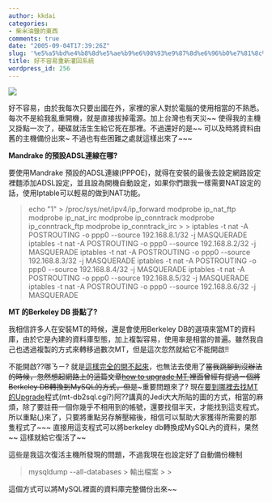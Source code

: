 ```yaml
---
author: kkdai
categories:
- 柴米油鹽的東西
comments: true
date: "2005-09-04T17:39:26Z"
slug: '%e5%a5%bd%e4%b8%8d%e5%ae%b9%e6%98%93%e9%87%8d%e6%96%b0%e7%81%8c%e5%9b%9e%e7%b3%bb%e7%b5%b1'
title: 好不容易重新灌回系統
wordpress_id: 256
---
```


![](http://www.album.artfors.se/albums/album02/mandrake_star_o.sized.png)

好不容易，由於我每次只要出國在外，家裡的家人對於電腦的使用相當的不熟悉。每次不是給我亂重開機，就是直接拔掉電源。加上台灣也有天災~~ 使得我的主機又掛點一次了，硬碟就活生生給它死在那裡。不過還好的是~~ 可以及時將資料由舊的主機備份出來~ 不過也有些困難之處就這樣出來了~~~


<!--more-->


**Mandrake 的預設ADSL連線在哪?**

要使用Mandrake 預設的ADSL連線(PPPOE)，就得在安裝的最後去設定網路設定裡麵添加ADSL設定，並且設為開機自動設定，如果你們跟我一樣需要NAT設定的話，使用Iptable可以輕易的做到NAT功能。

<blockquote>echo "1" > /proc/sys/net/ipv4/ip_forward  
modprobe ip_nat_ftp  
modprobe ip_nat_irc  
modprobe ip_conntrack  
modprobe ip_conntrack_ftp  
modprobe ip_conntrack_irc
> 
> iptables -t nat -A POSTROUTING -o ppp0  --source 192.168.8.1/32 -j MASQUERADE  
iptables -t nat -A POSTROUTING -o ppp0  --source 192.168.8.2/32 -j MASQUERADE  
iptables -t nat -A POSTROUTING -o ppp0  --source 192.168.8.3/32 -j MASQUERADE  
iptables -t nat -A POSTROUTING -o ppp0  --source 192.168.8.4/32 -j MASQUERADE  
iptables -t nat -A POSTROUTING -o ppp0  --source 192.168.8.5/32 -j MASQUERADE  
iptables -t nat -A POSTROUTING -o ppp0  --source 192.168.8.6/32 -j MASQUERADE  

> 
> </blockquote>

**MT 的Berkeley DB 掛點了?**

我相信許多人在安裝MT的時候，還是會使用Berkeley DB的選項來當MT的資料庫，由於它是內建的資料庫型態，加上複製容易，使用率是相當的普遍。雖然我自己也透過複製的方式來轉移過數次MT，但是這次忽然就給它不能開啟!! 

不能開啟??哪ㄋㄧ? 就是[這樣完全的開不起來](http://66.102.7.104/search?q=cache:AaO7xODSeRMJ:www.totalchoicehosting.com/forums/lofiversion/index.php/t20624.html+berkeley+db+transfer+mysql+MT&hl=zh-TW)，也無法去使用了~~當我跳腳到沒辦法的時候，忽然想起網路上的這篇文章[how to upgrade MT ](http://www.sixapart.com/movabletype/docs/mtupgrade)裡面曾經有提過ㄧ個將Berkeley DB轉換到MySQL的方式，但是~~~重要問題來了? 現在[要到哪裡去找MT的Upgrade](http://mtbook.net/dl-mt-2.661-full.html)程式(mt-db2sql.cgi?)阿??講真的Jedi大大所貼的圖的方式，相當的麻煩，除了要註冊一個你幾乎不相用到的帳號，還要找個半天，才能找到這支程式。所以重點([.](http://www.evanlin.com/blog/mt.upgrade.tgz))來了，只要將重點另存解壓縮後，相信可以幫助大家獲得所需要的那隻程式了~~~ 直接用這支程式可以將berkeley db轉換成MySQL內的資料，果然~~ 這樣就給它復活了~~ 

這些是我這次復活主機所發現的問題，不過我現在也設定好了自動備份機制

<blockquote>mysqldump --all-databases  > 輸出檔案
> 
> </blockquote>

這個方式可以將MySQL裡面的資料庫完整備份出來~~ 

